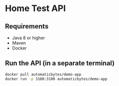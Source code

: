 # Home Test API

## Requirements
- Java 8 or higher
- Maven
- Docker

## Run the API (in a separate terminal)

```bash
docker pull automaticbytes/demo-app
docker run -p 3100:3100 automaticbytes/demo-app